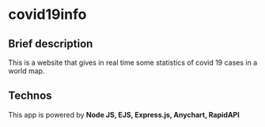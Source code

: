 # covid19info

## Brief description
This is a website that gives in real time some statistics of covid 19 cases in a world map.

## Technos
This app is powered by **Node JS, EJS, Express.js, Anychart, RapidAPI**
